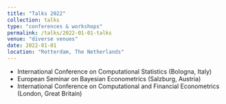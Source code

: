 ```yaml
---
title: "Talks 2022"
collection: talks
type: "conferences & workshops"
permalink: /talks/2022-01-01-talks
venue: "diverse venues"
date: 2022-01-01
location: "Rotterdam, The Netherlands"
---
```


* International Conference on Computational Statistics (Bologna, Italy)
* European Seminar on Bayesian Econometrics (Salzburg, Austria)
* International Conference on Computational and Financial Econometrics (London, Great Britain)
